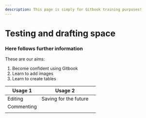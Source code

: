 ```yaml
---
description: This page is simply for Gitbook training purposes!
---
```


# Testing and drafting space



### Here follows further information

These are our aims:



1. Become confident using Gitbook
2. Learn to add images
3. Learn to create tables



| Usage 1    | Usage 2               |   |
| ---------- | --------------------- | - |
| Editing    | Saving for the future |   |
| Commenting |                       |   |
|            |                       |   |

